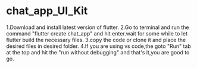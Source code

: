 # chat_app_UI_Kit


1.Download and install latest version of flutter.
2.Go to terminal and run the command "flutter create chat_app" and hit enter.wait for some while to let flutter build the necessary files.
3.copy the code or clone it and place the desired files in desired folder.
4.If you are using vs code,the goto "Run" tab at the top and hit the "run without debugging" and that's it,you are good to go.
